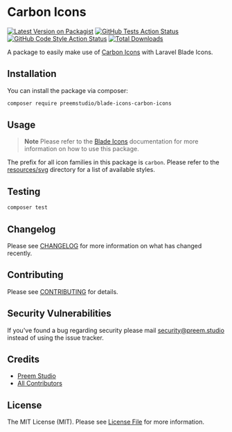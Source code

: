 # Carbon Icons

[![Latest Version on Packagist](https://img.shields.io/packagist/v/preemstudio/blade-icons-carbon-icons.svg?style=flat-square)](https://packagist.org/packages/preemstudio/blade-icons-carbon-icons)
[![GitHub Tests Action Status](https://img.shields.io/github/actions/workflow/status/preemstudio/blade-icons-carbon-icons/run-tests.yml?branch=main&label=tests&style=flat-square)](https://github.com/PreemStudio/blade-icons-carbon-icons/actions?query=workflow%3Arun-tests+branch%3Amain)
[![GitHub Code Style Action Status](https://img.shields.io/github/actions/workflow/status/preemstudio/blade-icons-carbon-icons/fix-php-code-style-issues.yml?branch=main&label=code%20style&style=flat-square)](https://github.com/PreemStudio/blade-icons-carbon-icons/actions?query=workflow%3A"Fix+PHP+code+style+issues"+branch%3Amain)
[![Total Downloads](https://img.shields.io/packagist/dt/preemstudio/blade-icons-carbon-icons.svg?style=flat-square)](https://packagist.org/packages/preemstudio/blade-icons-carbon-icons)

A package to easily make use of [Carbon Icons](https://github.com/carbon-design-system/carbon) with Laravel Blade Icons.

## Installation

You can install the package via composer:

```bash
composer require preemstudio/blade-icons-carbon-icons
```

## Usage

> **Note**
> Please refer to the [Blade Icons](https://github.com/PreemStudio/blade-icons) documentation for more information on how to use this package.

The prefix for all icon families in this package is `carbon`. Please refer to the [resources/svg](/resources/svg) directory for a list of available styles.

## Testing

```bash
composer test
```

## Changelog

Please see [CHANGELOG](CHANGELOG.md) for more information on what has changed recently.

## Contributing

Please see [CONTRIBUTING](CONTRIBUTING.md) for details.

## Security Vulnerabilities

If you've found a bug regarding security please mail [security@preem.studio](mailto:security@preem.studio) instead of using the issue tracker.

## Credits

- [Preem Studio](https://github.com/PreemStudio)
- [All Contributors](../../contributors)

## License

The MIT License (MIT). Please see [License File](LICENSE.md) for more information.
